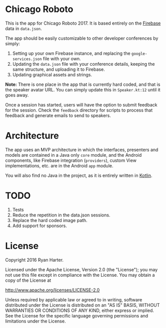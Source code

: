 # Chicago Roboto
This is the app for Chicago Roboto 2017. It is based entirely on the [Firebase](https://firebase.google.com) data in `data.json`.

The app should be easily customizable to other developer conferences by simply:

1. Setting up your own Firebase instance, and replacing the `google-services.json` file with your own.
1. Updating the `data.json` file with your conference details, keeping the same structure, and uploading it to Firebase.
1. Updating graphical assets and strings.

**Note:** There is one place in the app that is currently hard coded, and that is the speaker avatar URL.  You can simply update this in `Speaker.kt:12` until it goes away.

Once a session has started, users will have the option to submit feedback for the session. Check the `feedback` directory for scripts to process that feedback and generate emails to send to speakers.

# Architecture

The app uses an MVP architecture in which the interfaces, presenters and models are contained in a Java only `core` module, and the Android components, like Firebase integration (`providers`), custom View implementations, etc. are in the Android `app` module.

You will also find no Java in the project, as it is entirely written in [Kotlin](https://kotlinlang.org/).

# TODO

1. Tests
1. Reduce the repetition in the data.json sessions.
1. Replace the hard coded image path.
1. Add support for sponsors.

# License

Copyright 2016 Ryan Harter.

Licensed under the Apache License, Version 2.0 (the "License");
you may not use this file except in compliance with the License.
You may obtain a copy of the License at

   http://www.apache.org/licenses/LICENSE-2.0

Unless required by applicable law or agreed to in writing, software
distributed under the License is distributed on an "AS IS" BASIS,
WITHOUT WARRANTIES OR CONDITIONS OF ANY KIND, either express or implied.
See the License for the specific language governing permissions and
limitations under the License.
